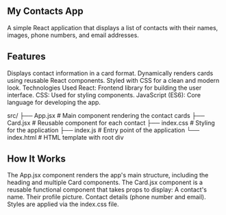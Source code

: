 My Contacts App
-----
A simple React application that displays a list of contacts with their names, images, phone numbers, and email addresses.

Features
-----

Displays contact information in a card format.
Dynamically renders cards using reusable React components.
Styled with CSS for a clean and modern look.
Technologies Used
React: Frontend library for building the user interface.
CSS: Used for styling components.
JavaScript (ES6): Core language for developing the app.

src/
├── App.jsx        # Main component rendering the contact cards
├── Card.jsx       # Reusable component for each contact
├── index.css      # Styling for the application
├── index.js       # Entry point of the application
└── index.html     # HTML template with root div

How It Works
-----

The App.jsx component renders the app's main structure, including the heading and multiple Card components.
The Card.jsx component is a reusable functional component that takes props to display:
A contact's name.
Their profile picture.
Contact details (phone number and email).
Styles are applied via the index.css file.